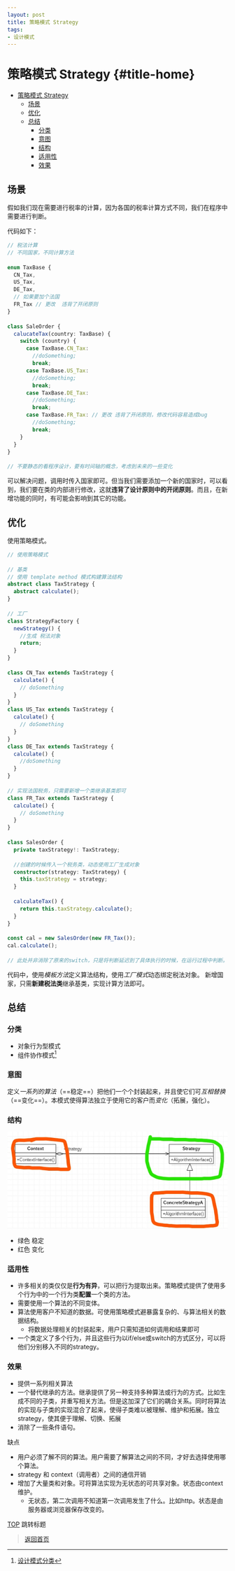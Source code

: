 ```yaml
---
layout: post
title: 策略模式 Strategy
tags: 
- 设计模式
---
```


# 策略模式 Strategy {#title-home}


<!-- @import "[TOC]" {cmd="toc" depthFrom=1 depthTo=6 orderedList=false} -->

<!-- code_chunk_output -->

- [策略模式 Strategy](#title-home)
  - [场景](#场景)
  - [优化](#优化)
  - [总结](#总结)
    - [分类](#分类)
    - [意图](#意图)
    - [结构](#结构)
    - [适用性](#适用性)
    - [效果](#效果)

<!-- /code_chunk_output -->

## 场景

假如我们现在需要进行税率的计算，因为各国的税率计算方式不同，我们在程序中需要进行判断。

代码如下：

~~~ts
// 税法计算
// 不同国家，不同计算方法

enum TaxBase {
  CN_Tax,
  US_Tax,
  DE_Tax,
  // 如果要加个法国
  FR_Tax // 更改  违背了开闭原则
}

class SaleOrder {
  calucateTax(country: TaxBase) {
    switch (country) {
      case TaxBase.CN_Tax:
        //doSomething;
        break;
      case TaxBase.US_Tax:
        //doSomething;
        break;
      case TaxBase.DE_Tax:
        //doSomething;
        break;
      case TaxBase.FR_Tax: // 更改 违背了开闭原则，修改代码容易造成bug
        //doSomething;
        break;
    }
  }
}

// 不要静态的看程序设计，要有时间轴的概念，考虑到未来的一些变化

~~~

可以解决问题，调用时传入国家即可。但当我们需要添加一个新的国家时，可以看到，我们要在类的内部进行修改，这就**违背了设计原则中的开闭原则**。而且，在新增功能的同时，有可能会影响到其它的功能。

## 优化

使用策略模式。

~~~ts
// 使用策略模式

// 基类
// 使用 template method 模式构建算法结构
abstract class TaxStrategy {
  abstract calculate();
}

// 工厂
class StrategyFactory {
  newStrategy() {
    //生成 税法对象
    return;
  }
}

class CN_Tax extends TaxStrategy {
  calculate() {
    // doSomething
  }
}
class US_Tax extends TaxStrategy {
  calculate() {
    // doSomething
  }
}
class DE_Tax extends TaxStrategy {
  calculate() {
    //doSomething
  }
}

// 实现法国税务，只需要新增一个类继承基类即可
class FR_Tax extends TaxStrategy {
  calculate() {
    // doSomething
  }
}

class SalesOrder {
  private taxStrategy!: TaxStrategy;

  //创建的时候传入一个税务类，动态使用工厂生成对象
  constructor(strategy: TaxStrategy) {
    this.taxStrategy = strategy;
  }

  calculateTax() {
    return this.taxStrategy.calculate();
  }
}

const cal = new SalesOrder(new FR_Tax());
cal.calculate();

// 此处并非消除了原来的switch，只是将判断延迟到了具体执行的时候，在运行过程中判断。
~~~

代码中，使用*模板方法*定义算法结构，使用*工厂模式*动态绑定税法对象。
新增国家，只需**新建税法类**继承基类，实现计算方法即可。

## 总结

### 分类

- 对象行为型模式
- 组件协作模式[^1]

### 意图

定义*一系列的算法*（==稳定==）把他们一个个封装起来，并且使它们可*互相替换*（==变化==）。本模式使得算法独立于使用它的客户而*变化*（拓展，强化）。

### 结构

![结构](/assets/image/design-pattern/4-1.jpg)

- 绿色 稳定
- 红色 变化

### 适用性

- 许多相关的类仅仅是**行为有异**，可以把行为提取出来。策略模式提供了使用多个行为中的一个行为类**配置**一个类的方法。
- 需要使用一个算法的不同变体。
- 算法使用客户不知道的数据。可使用策略模式避暴露复杂的、与算法相关的数据结构。
  - 将数据处理相关的封装起来，用户只需知道如何调用和结果即可
- 一个类定义了多个行为，并且这些行为以if/else或switch的方式区分，可以将他们分别移入不同的strategy。

### 效果

- 提供一系列相关算法
- 一个替代继承的方法。继承提供了另一种支持多种算法或行为的方式。比如生成不同的子类，并重写相关方法。但是这加深了它们的耦合关系。同时将算法的实现与子类的实现混合了起来，使得子类难以被理解、维护和拓展。独立strategy，使其便于理解、切换、拓展
- 消除了一些条件语句。

缺点

- 用户必须了解不同的算法。用户需要了解算法之间的不同，才好去选择使用哪个算法。
- strategy 和 context（调用者）之间的通信开销
- 增加了大量类和对象。可将算法实现为无状态的可共享对象。状态由context维护。
  - 无状态，第二次调用不知道第一次调用发生了什么。比如http。状态是由服务器或浏览器保存改变的。

[TOP](#title-home) 跳转标题

> [返回首页](/index.html)

[^1]: [设计模式分类](./page/degisn_patterns-2.5.html)